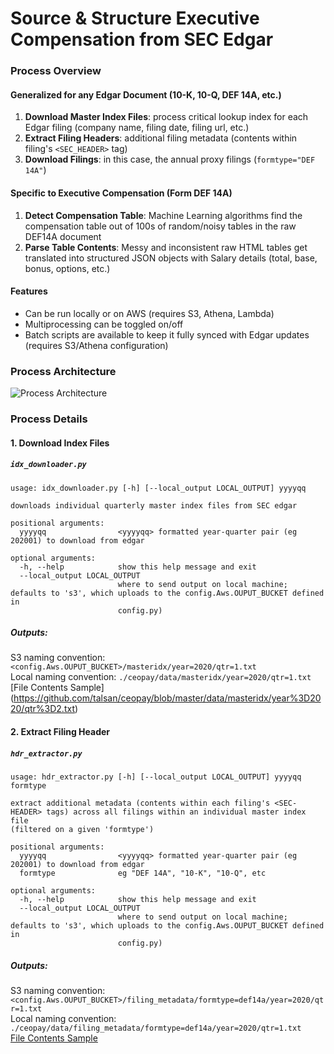 # Source & Structure Executive Compensation from SEC Edgar
### Process Overview
#### Generalized for any Edgar Document (10-K, 10-Q, DEF 14A, etc.)
1. **Download Master Index Files**: process critical lookup index for each Edgar filing (company name, filing date, filing url, etc.) 
2. **Extract Filing Headers**: additional filing metadata (contents within filing's `<SEC_HEADER>` tag)
3. **Download Filings**: in this case, the annual proxy filings (`formtype="DEF 14A"`) 

#### Specific to Executive Compensation (Form DEF 14A)
1. **Detect Compensation Table**: Machine Learning algorithms find the compensation table out of 100s of random/noisy tables in the raw DEF14A document
2. **Parse Table Contents**: Messy and inconsistent raw HTML tables get translated into structured JSON objects with Salary details (total, base, bonus, options, etc.)

#### Features
- Can be run locally or on AWS (requires S3, Athena, Lambda)
- Multiprocessing can be toggled on/off
- Batch scripts are available to keep it fully synced with Edgar updates (requires S3/Athena configuration)

### Process Architecture
![Process Architecture](https://github.com/talsan/ceopay/blob/master/resources/img/DEF14A%20Data%20Flow.png?raw=true)

### Process Details
#### 1. Download Index Files
##### `idx_downloader.py`
```
usage: idx_downloader.py [-h] [--local_output LOCAL_OUTPUT] yyyyqq

downloads individual quarterly master index files from SEC edgar

positional arguments:
  yyyyqq                <yyyyqq> formatted year-quarter pair (eg 202001) to download from edgar

optional arguments:
  -h, --help            show this help message and exit
  --local_output LOCAL_OUTPUT
                        where to send output on local machine; defaults to 's3', which uploads to the config.Aws.OUPUT_BUCKET defined in
                        config.py)
```
##### Outputs:
S3 naming convention: `<config.Aws.OUPUT_BUCKET>/masteridx/year=2020/qtr=1.txt`  
Local naming convention: `./ceopay/data/masteridx/year=2020/qtr=1.txt`  
[File Contents Sample] (https://github.com/talsan/ceopay/blob/master/data/masteridx/year%3D2020/qtr%3D2.txt)

#### 2. Extract Filing Header
##### `hdr_extractor.py`
```
usage: hdr_extractor.py [-h] [--local_output LOCAL_OUTPUT] yyyyqq formtype

extract additional metadata (contents within each filing's <SEC-HEADER> tags) across all filings within an individual master index file
(filtered on a given 'formtype')

positional arguments:
  yyyyqq                <yyyyqq> formatted year-quarter pair (eg 202001) to download from edgar
  formtype              eg "DEF 14A", "10-K", "10-Q", etc

optional arguments:
  -h, --help            show this help message and exit
  --local_output LOCAL_OUTPUT
                        where to send output on local machine; defaults to 's3', which uploads to the config.Aws.OUPUT_BUCKET defined in
                        config.py)
```
##### Outputs:
S3 naming convention: `<config.Aws.OUPUT_BUCKET>/filing_metadata/formtype=def14a/year=2020/qtr=1.txt`  
Local naming convention: `./ceopay/data/filing_metadata/formtype=def14a/year=2020/qtr=1.txt`  
[File Contents Sample](https://github.com/talsan/ceopay/blob/master/data/filing_metadata/formtype%3Ddef14a/year%3D2020/qtr%3D2.txt)

